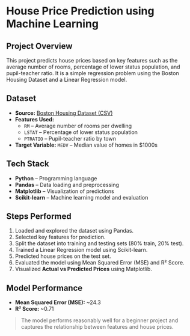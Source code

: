 # House Price Prediction using Machine Learning

## Project Overview
This project predicts house prices based on key features such as the average number of rooms, percentage of lower status population, and pupil-teacher ratio. It is a simple regression problem using the Boston Housing Dataset and a Linear Regression model.

## Dataset
- **Source:** [Boston Housing Dataset (CSV)](https://raw.githubusercontent.com/selva86/datasets/master/BostonHousing.csv)  
- **Features Used:**
  - `RM` – Average number of rooms per dwelling
  - `LSTAT` – Percentage of lower status population
  - `PTRATIO` – Pupil-teacher ratio by town
- **Target Variable:** `MEDV` – Median value of homes in $1000s

## Tech Stack
- **Python** – Programming language
- **Pandas** – Data loading and preprocessing
- **Matplotlib** – Visualization of predictions
- **Scikit-learn** – Machine learning model and evaluation

## Steps Performed
1. Loaded and explored the dataset using Pandas.
2. Selected key features for prediction.
3. Split the dataset into training and testing sets (80% train, 20% test).
4. Trained a Linear Regression model using Scikit-learn.
5. Predicted house prices on the test set.
6. Evaluated the model using Mean Squared Error (MSE) and R² Score.
7. Visualized **Actual vs Predicted Prices** using Matplotlib.

## Model Performance
- **Mean Squared Error (MSE):** ~24.3  
- **R² Score:** ~0.71  
> The model performs reasonably well for a beginner project and captures the relationship between features and house prices.
